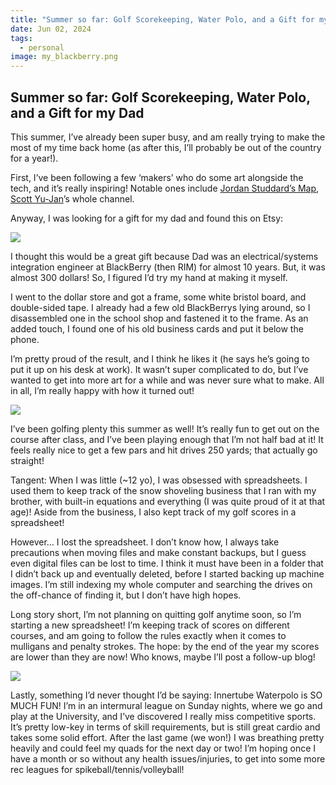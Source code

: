```yaml
---
title: "Summer so far: Golf Scorekeeping, Water Polo, and a Gift for my Dad"
date: Jun 02, 2024
tags:
  - personal
image: my_blackberry.png
---
```


## Summer so far: Golf Scorekeeping, Water Polo, and a Gift for my Dad

This summer, I’ve already been super busy, and am really trying to make the most of my time back home (as after this, I’ll probably be out of the country for a year!).

First, I’ve been following a few ‘makers’ who do some art alongside the tech, and it’s really inspiring! Notable ones include [Jordan Studdard’s Map](https://www.youtube.com/watch?v=cKEkBgPU-1M), [Scott Yu-Jan](https://www.youtube.com/@ScottYuJan/videos)’s whole channel.

Anyway, I was looking for a gift for my dad and found this on Etsy:

![](../images/ebay_blackberry.jpg)

I thought this would be a great gift because Dad was an electrical/systems integration engineer at BlackBerry (then RIM) for almost 10 years. But, it was almost 300 dollars! So, I figured I’d try my hand at making it myself.

I went to the dollar store and got a frame, some white bristol board, and double-sided tape. I already had a few old BlackBerrys lying around, so I disassembled one in the school shop and fastened it to the frame. As an added touch, I found one of his old business cards and put it below the phone.

I’m pretty proud of the result, and I think he likes it (he says he’s going to put it up on his desk at work). It wasn’t super complicated to do, but I’ve wanted to get into more art for a while and was never sure what to make. All in all, I’m really happy with how it turned out!

![](../images/my_blackberry.png)

I’ve been golfing plenty this summer as well! It’s really fun to get out on the course after class, and I’ve been playing enough that I’m not half bad at it! It feels really nice to get a few pars and hit drives 250 yards; that actually go straight!

Tangent: When I was little (~12 yo), I was obsessed with spreadsheets. I used them to keep track of the snow shoveling business that I ran with my brother, with built-in equations and everything (I was quite proud of it at that age)! Aside from the business, I also kept track of my golf scores in a spreadsheet!

However… I lost the spreadsheet. I don’t know how, I always take precautions when moving files and make constant backups, but I guess even digital files can be lost to time. I think it must have been in a folder that I didn’t back up and eventually deleted, before I started backing up machine images. I’m still indexing my whole computer and searching the drives on the off-chance of finding it, but I don’t have high hopes.

Long story short, I’m not planning on quitting golf anytime soon, so I’m starting a new spreadsheet! I’m keeping track of scores on different courses, and am going to follow the rules exactly when it comes to mulligans and penalty strokes. The hope: by the end of the year my scores are lower than they are now! Who knows, maybe I’ll post a follow-up blog!

![](../images/golf_spreadsheet.png)

Lastly, something I’d never thought I’d be saying: Innertube Waterpolo is SO MUCH FUN! I’m in an intermural league on Sunday nights, where we go and play at the University, and I’ve discovered I really miss competitive sports. It’s pretty low-key in terms of skill requirements, but is still great cardio and takes some solid effort. After the last game (we won!) I was breathing pretty heavily and could feel my quads for the next day or two! I’m hoping once I have a month or so without any health issues/injuries, to get into some more rec leagues for spikeball/tennis/volleyball!
